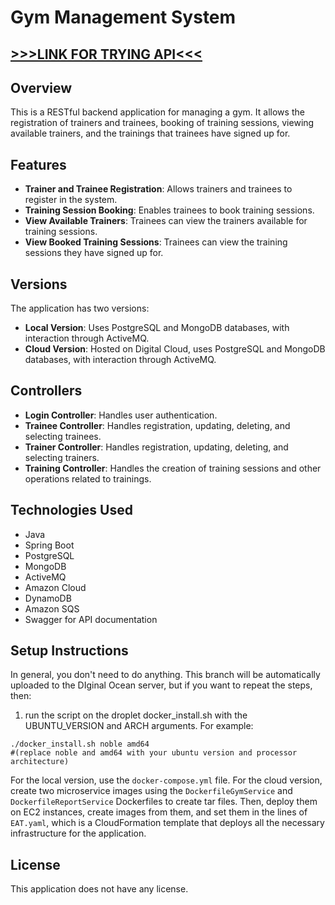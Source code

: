 # Gym Management System
## [>>>LINK FOR TRYING API<<<](https://ilya.zhizhin.xyz/swagger-ui/index.html)

## Overview
This is a RESTful backend application for managing a gym. It allows the registration of trainers and trainees, booking of training sessions, viewing available trainers, and the trainings that trainees have signed up for.

## Features
- **Trainer and Trainee Registration**: Allows trainers and trainees to register in the system.
- **Training Session Booking**: Enables trainees to book training sessions.
- **View Available Trainers**: Trainees can view the trainers available for training sessions.
- **View Booked Training Sessions**: Trainees can view the training sessions they have signed up for.

## Versions
The application has two versions:
- **Local Version**: Uses PostgreSQL and MongoDB databases, with interaction through ActiveMQ.
- **Cloud Version**: Hosted on Digital Cloud, uses PostgreSQL and MongoDB databases, with interaction through ActiveMQ.

## Controllers
- **Login Controller**: Handles user authentication.
- **Trainee Controller**: Handles registration, updating, deleting, and selecting trainees.
- **Trainer Controller**: Handles registration, updating, deleting, and selecting trainers.
- **Training Controller**: Handles the creation of training sessions and other operations related to trainings.

## Technologies Used
- Java
- Spring Boot
- PostgreSQL
- MongoDB
- ActiveMQ
- Amazon Cloud
- DynamoDB
- Amazon SQS
- Swagger for API documentation

## Setup Instructions
In general, you don't need to do anything. This branch will be automatically uploaded to the DIginal Ocean server, but if you want to repeat the steps, then:
1. run the script on the droplet docker_install.sh with the UBUNTU_VERSION and ARCH arguments. For example:
```
./docker_install.sh noble amd64
#(replace noble and amd64 with your ubuntu version and processor architecture)
```

For the local version, use the `docker-compose.yml` file. For the cloud version, create two microservice images using the `DockerfileGymService` and `DockerfileReportService` Dockerfiles to create tar files. Then, deploy them on EC2 instances, create images from them, and set them in the lines of `EAT.yaml`, which is a CloudFormation template that deploys all the necessary infrastructure for the application.

## License
This application does not have any license.
